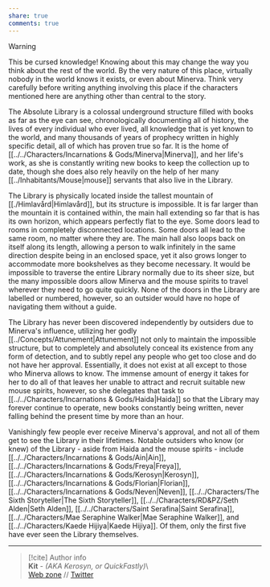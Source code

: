 ```yaml
---  
share: true  
comments: true  
---  
```

> [!warning]  
> This be cursed knowledge! Knowing about this may change the way you think about the rest of the world. By the very nature of this place, virtually nobody in the world knows it exists, or even about Minerva. Think very carefully before writing anything involving this place if the characters mentioned here are anything other than central to the story.  
  
The Absolute Library is a colossal underground structure filled with books as far as the eye can see, chronologically documenting all of history, the lives of every individual who ever lived, all knowledge that is yet known to the world, and many thousands of years of prophecy written in highly specific detail, all of which has proven true so far. It is the home of [[../../Characters/Incarnations & Gods/Minerva|Minerva]], and her life's work, as she is constantly writing new books to keep the collection up to date, though she does also rely heavily on the help of her many [[../Inhabitants/Mouse|mouse]] servants that also live in the Library.  
  
The Library is physically located inside the tallest mountain of [[./Himlavård|Himlavård]], but its structure is impossible. It is far larger than the mountain it is contained within, the main hall extending so far that is has its own horizon, which appears perfectly flat to the eye. Some doors lead to rooms in completely disconnected locations. Some doors all lead to the same room, no matter where they are. The main hall also loops back on itself along its length, allowing a person to walk infinitely in the same direction despite being in an enclosed space, yet it also grows longer to accommodate more bookshelves as they become necessary. It would be impossible to traverse the entire Library normally due to its sheer size, but the many impossible doors allow Minerva and the mouse spirits to travel wherever they need to go quite quickly. None of the doors in the Library are labelled or numbered, however, so an outsider would have no hope of navigating them without a guide.  
  
The Library has never been discovered independently by outsiders due to Minerva's influence, utilizing her godly [[../Concepts/Attunement|Attunement]] not only to maintain the impossible structure, but to completely and absolutely conceal its existence from any form of detection, and to subtly repel any people who get too close and do not have her approval. Essentially, it does not exist at all except to those who Minerva allows to know. The immense amount of energy it takes for her to do all of that leaves her unable to attract and recruit suitable new mouse spirits, however, so she delegates that task to [[../../Characters/Incarnations & Gods/Haida|Haida]] so that the Library may forever continue to operate, new books constantly being written, never falling behind the present time by more than an hour.  
  
Vanishingly few people ever receive Minerva's approval, and not all of them get to see the Library in their lifetimes. Notable outsiders who know (or knew) of the Library - aside from Haida and the mouse spirits - include [[../../Characters/Incarnations & Gods/Ain|Ain]], [[../../Characters/Incarnations & Gods/Freya|Freya]], [[../../Characters/Incarnations & Gods/Kerosyn|Kerosyn]], [[../../Characters/Incarnations & Gods/Florian|Florian]], [[../../Characters/Incarnations & Gods/Neven|Neven]], [[../../Characters/The Sixth Storyteller|The Sixth Storyteller]], [[../../Characters/RD&PZ/Seth Alden|Seth Alden]], [[../../Characters/Saint Serafina|Saint Serafina]], [[../../Characters/Mae Seraphine Walker|Mae Seraphine Walker]], and [[../../Characters/Kaede Hijiya|Kaede Hijiya]]. Of them, only the first five have ever seen the Library themselves.  
  
-----  
> [!cite] Author info  
> **Kit** - *(AKA Kerosyn, or QuickFastly)*\  
> [Web zone](https://kitabe.link) // [Twitter](https://twitter.com/Kerosyn_)